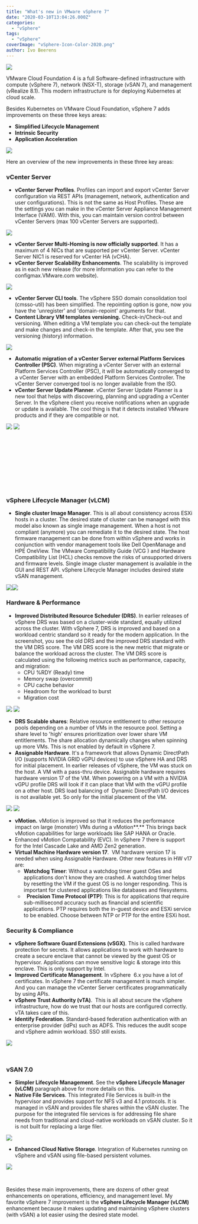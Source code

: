 ```yaml
---
title: "What's new in VMware vSphere 7"
date: "2020-03-10T13:04:26.000Z"
categories: 
  - "vSphere"
tags: 
  - "vSphere"
coverImage: "vSphere-Icon-Color-2020.png"
author: Ivo Beerens
---
```


[![](images/kub2-300x163.png)](images/kub2.png)

VMware Cloud Foundation 4 is a full Software-defined infrastructure with compute (vSphere 7), network (NSX-T), storage (vSAN 7), and management (vRealize 8.1). This modern infrastructure is for deploying Kubernetes at cloud scale.

Besides Kubernetes on VMware Cloud Foundation, vSphere 7 adds improvements on these three keys areas:

- **Simplified Lifecycle Management**
- **Intrinsic Security**
- **Application Acceleration**

[![](images/01-300x134.png)](images/01.png)

Here an overview of the new improvements in these three key areas:

### **vCenter Server**

- **vCenter Server Profiles**. Profiles can import and export vCenter Server configuration via REST APIs (management, network, authentication and user configurations). This is not the same as Host Profiles. These are the settings you can make in the vCenter Server Appliance Management Interface (VAMI). With this, you can maintain version control between vCenter Servers (max 100 vCenter Servers are supported).

[![](images/7-300x149.jpg)](images/7.jpg)

- **vCenter Server Multi-Homing is now officially supported**. It has a maximum of 4 NICs that are supported per vCenter Server. vCenter Server NIC1 is reserved for vCenter HA (vCHA).
- **vCenter Server Scalability Enhancements**. The scalability is improved as in each new release (for more information you can refer to the configmax.VMware.com website).

[![](images/10-300x123.jpg)](images/10.jpg)

- **vCenter Server CLI tools**. The vSphere SSO domain consolidation tool (cmsso-util) has been simplified. The repointing option is gone, now you have the 'unregister' and 'domain-repoint' arguments for that.
- **Content Library VM templates versioning.** Check-in/Check-out and versioning. When editing a VM template you can check-out the template and make changes and check-in the template. After that, you see the versioning (history) information.

[![](images/11-300x130.jpg)](images/11.jpg)

- **Automatic migration of a vCenter Server external Platform Services Controller (PSC)**. When migrating a vCenter Server with an external Platform Services Controller (PSC), it will be automatically converged to a vCenter Server with an embedded Platform Services Controller. The vCenter Server converged tool is no longer available from the ISO.
- **vCenter Server Update Planner**. vCenter Server Update Planner is a new tool that helps with discovering, planning and upgrading a vCenter Server. In the vSphere client you receive notifications when an upgrade or update is available. The cool thing is that it detects installed VMware products and if they are compatible or not.

[![](images/12-300x150.jpg)](images/12.jpg) [![](images/14-300x130.jpg)](https://www.ivobeerens.nl/wp-content/uploads/2020/02/14.jpg)

 

 

 

 

 

### **vSphere Lifecycle Manager (vLCM)**

- **Single cluster Image Manager**. This is all about consistency across ESXi hosts in a cluster. The desired state of cluster can be managed with this model also known as single image management. When a host is not compliant (anymore) you can remediate it to the desired state. The host firmware management can be done from within vSphere and works in conjunction with vendor management tools like Dell OpenManage and HPE OneView. The VMware Compatibility Guide (VCG ) and Hardware Compatibility List (HCL) checks remove the risks of unsupported drivers and firmware levels. Single image cluster management is available in the GUI and REST API. vSphere Lifecycle Manager includes desired state vSAN management.

[![](images/15-300x147.jpg)](images/15.jpg)[![](images/L1-300x185.png)](images/L1.png)

### **Hardware & Performance**

- **Improved Distributed Resource Scheduler (DRS)**. In earlier releases of vSphere DRS was based on a cluster-wide standard, equally utilized across the cluster. With vSphere 7, DRS is improved and based on a workload centric standard so it ready for the modern application. In the screenshot, you see the old DRS and the improved DRS standard with the VM DRS score. The VM DRS score is the new metric that migrate or balance the workload across the cluster. The VM DRS score is calculated using the following metrics such as performance, capacity, and migration:
    - CPU %RDY (Ready) time
    - Memory swap (overcommit)
    - CPU cache behavior
    - Headroom for the workload to burst
    - Migration cost

[![](images/16-1-300x168.jpg)](images/16-1.jpg) [![](images/17-300x156.jpg)](https://www.ivobeerens.nl/wp-content/uploads/2020/03/17.jpg)

- **DRS Scalable shares**: Relative resource entitlement to other resource pools depending on a number of VMs in the resource pool. Setting a share level to 'high' ensures prioritization over lower share VM entitlements. The share allocation dynamically changes when spinning up more VMs. This is not enabled by default in vSphere 7.
- **Assignable Hardware**. It's a framework that allows Dynamic DirectPath I/O (supports NVIDIA GRID vGPU devices) to use vSphere HA and DRS for initial placement. In earlier releases of vSphere, the VM was stuck on the host. A VM with a pass-thru device. Assignable hardware requires hardware version 17 of the VM. When powering on a VM with a NVIDIA vGPU profile DRS will look if it can place that VM with the vGPU profile on a other host. DRS load balancing of  Dynamic DirectPath I/O devices is not available yet. So only for the initial placement of the VM.

[![](images/17a-300x144.jpg)](images/17a.jpg) [![](images/18-300x155.jpg)](https://www.ivobeerens.nl/wp-content/uploads/2020/03/18.jpg)

- **vMotion.** vMotion is improved so that it reduces the performance impact on large (monster) VMs during a vMotion**.** This brings back vMotion capabilities for large workloads like SAP HANA or Oracle.
- Enhanced vMotion Compatability (EVC). In vSphere 7 there is support for the Intel Cascade Lake and AMD Zen2 generation.
- **Virtual Machine Hardware version 17**.  VM hardware version 17 is needed when using Assignable Hardware. Other new features in HW v17 are:
    - **Watchdog Timer**: Without a watchdog timer guest OSes and applications don't know they are crashed. A watchdog timer helps by resetting the VM if the guest OS is no longer responding. This is important for clustered applications like databases and filesystems.
    -   **Precision Time Protocol (PTP)**: This is for applications that require sub-millisecond accuracy such as financial and scientific applications. PTP requires both the in-guest device and ESXi service to be enabled. Choose between NTP or PTP for the entire ESXi host.

### **Security & Compliance**

- **vSphere Software Guard Extensions (vSGX)**. This is called hardware protection for secrets. It allows applications to work with hardware to create a secure enclave that cannot be viewed by the guest OS or hypervisor. Applications can move sensitive logic & storage into this enclave. This is only support by Intel.
- **Improved Certificate Management**. In vSphere  6.x you have a lot of certificates. In vSphere 7 the certificate management is much simpler. And you can manage the vCenter Server certificates programmatically by using APIs.
- **vSphere Trust Authority (vTA)**.  This is all about secure the vSphere infrastructure, how do we trust that our hosts are configured correctly. vTA takes care of this.
- **Identify Federation.** Standard-based federation authentication with an enterprise provider (idPs) such as ADFS. This reduces the audit scope and vSphere admin workload. SSO still exists.

[![](images/s3-300x214.png)](images/s3.png)

 

### **vSAN 7.0** 

- **Simpler Lifecycle Management**. See the **vSphere Lifecycle Manager (vLCM)** paragraph above for more details on this.
- **Native File Services**. This integrated File Services is built-in the hypervisor and provides support for NFS v3 and 4.1 protocols. It is managed in vSAN and provides file shares within the vSAN cluster. The purpose for the integrated file services is for addressing file share needs from traditional and cloud-native workloads on vSAN cluster. So it is not built for replacing a large filer.

[![](images/vSAN1-300x170.png)](images/vSAN1.png)

- **Enhanced Cloud Native Storage**. Integration of Kubernetes running on vSphere and vSAN using file-based persistent volumes.

[![](images/s4-300x179.png)](images/s4.png)

 

Besides these main improvements, there are dozens of other great enhancements on operations, efficiency, and management level. My favorite vSphere 7 improvement is the **vSphere Lifecycle Manager (vLCM)** enhancement because it makes updating and maintaining vSphere clusters (with vSAN) a lot easier using the desired state model.



